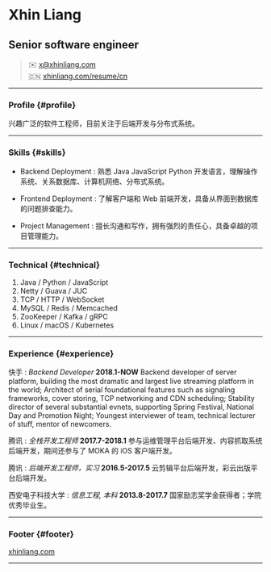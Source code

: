 # Xhin Liang
## Senior software engineer

> ✉️ <x@xhinliang.com>  
> 🇨🇳 [xhinliang.com/resume/cn](/resume/cn)

------

### Profile {#profile}

兴趣广泛的软件工程师，目前关注于后端开发与分布式系统。

------

### Skills {#skills}

* Backend Deployment
  : 熟悉 Java JavaScript Python 开发语言，理解操作系统、关系数据库、计算机网络、分布式系统。

* Frontend Deployment
  : 了解客户端和 Web 前端开发，具备从界面到数据库的问题排查能力。

* Project Management
  : 擅长沟通和写作，拥有强烈的责任心，具备卓越的项目管理能力。

-------

### Technical {#technical}

1. Java / Python / JavaScript
2. Netty / Guava / JUC
3. TCP / HTTP / WebSocket
4. MySQL / Redis / Memcached
5. ZooKeeper / Kafka / gRPC
6. Linux / macOS / Kubernetes

------

### Experience {#experience}

快手
: *Backend Developer*
  __2018.1-NOW__
  Backend developer of server platform, building the most dramatic and largest live streaming platform in the world; Architect of serial foundational features such as signaling frameworks, cover storing, TCP networking and CDN scheduling; Stability director of several substantial evnets, supporting Spring Festival, National Day and Promotion Night; Youngest interviewer of team, technical lecturer of stuff, mentor of newcomers.

腾讯
: *全栈开发工程师*
  __2017.7-2018.1__
  参与运维管理平台后端开发、内容抓取系统后端开发，期间还参与了 MOKA 的 iOS 客户端开发。

腾讯
: *后端开发工程师，实习*
  __2016.5-2017.5__
  云剪辑平台后端开发，彩云出版平台后端开发。

西安电子科技大学
: *信息工程, 本科*
  __2013.8-2017.7__
  国家励志奖学金获得者；学院优秀毕业生。

------

### Footer {#footer}

[xhinliang.com](https://xhinliang.com)

------
